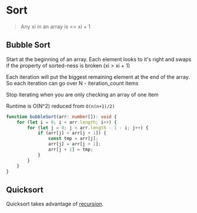 # Sort

> Any xi in an array is <= xi + 1

## Bubble Sort

Start at the beginning of an array. Each element looks to it's right and swaps if the property of sorted-ness is broken (xi > xi + 1)

Each iteration will put the biggest remaining element at the end of the array. So each iteration can go over N - iteration_count items

Stop iterating when you are only checking an array of one item

Runtime is O(N^2) reduced from `O(n(n+1)/2)`

```ts
function bubbleSort(arr: number[]): void {
	for (let i = 0; i < arr.length; i++) {
		for (let j = 0; j < arr.length - 1 - i; j++) {
			if (arr[j] > arr[j + 1]) {
				const tmp = arr[j];
				arr[j] = arr[j + 1];
				arr[j + 1] = tmp;
			}
		}
	}
}
```

## Quicksort

Quicksort takes advantage of [recursion](./recursion.md).
